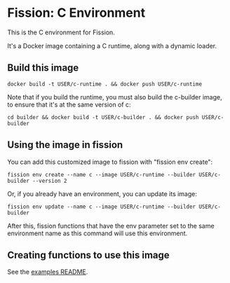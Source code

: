 # Fission: C Environment

This is the C environment for Fission.

It's a Docker image containing a C runtime, along with a dynamic loader.

## Build this image

```
docker build -t USER/c-runtime . && docker push USER/c-runtime
```

Note that if you build the runtime, you must also build the c-builder
image, to ensure that it's at the same version of c:

```
cd builder && docker build -t USER/c-builder . && docker push USER/c-builder
```

## Using the image in fission

You can add this customized image to fission with "fission env
create":

```
fission env create --name c --image USER/c-runtime --builder USER/c-builder --version 2
```

Or, if you already have an environment, you can update its image:

```
fission env update --name c --image USER/c-runtime --builder USER/c-builder
```

After this, fission functions that have the env parameter set to the
same environment name as this command will use this environment.

## Creating functions to use this image

See the [examples README](examples/c/README.md).
